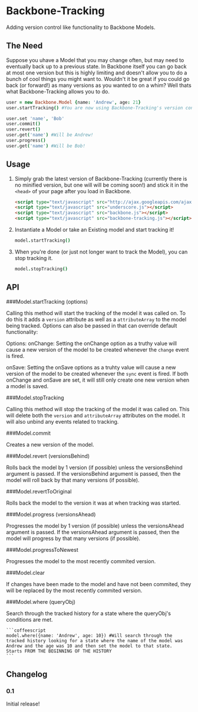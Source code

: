 # Backbone-Tracking

Adding version control like functionality to Backbone Models.

## The Need

Suppose you uhave a Model that you may change often, but may need to eventually back up to a previous state.
In Backbone itself you can go back at most one version but this is highly limiting and doesn't allow you
to do a bunch of cool things you might want to.  Wouldn't it be great if you could go back (or forward!)
as many versions as you wanted to on a whim?  Well thats what Backbone-Tracking allows you to do.

```coffeescript
user = new Backbone.Model {name: 'Andrew', age: 21}
user.startTracking() #You are now using Backbone-Tracking's version control!

user.set 'name', 'Bob'
user.commit()
user.revert()
user.get('name') #Will be Andrew!
user.progress()
user.get('name') #Will be Bob! 
```

## Usage

1. Simply grab the latest version of Backbone-Tracking (currently there is no minified version, but one will
will be coming soon!) and stick it in the `<head>` of your page after you load in Backbone.

    ```html
    <script type="text/javascript" src="http://ajax.googleapis.com/ajax/libs/jquery/1.7.2/jquery.min.js"></script>
    <script type="text/javascript" src="underscore.js"></script>
    <script type="text/javascript" src="backbone.js"></script>
    <script type="text/javascript" src="backbone-tracking.js"></script>
    ```
2. Instantiate a Model or take an Existing model and start tracking it!

    ```coffeescript
    model.startTracking()
    ```

3.  When you're done (or just not longer want to track the Model), you can stop tracking it.

    ```coffeescript
    model.stopTracking()
    ```

## API

###Model.startTracking (options)

Calling this method will start the tracking of the model it was called on.  To do this it adds a `version` attribute
as well as a `attributeArray` to the model being tracked.  Options can also be passed in that can override default
functionality:

Options:
  onChange: Setting the onChange option as a truthy value will cause a new version of the model to be created whenever the `change` event is fired.

  onSave: Setting the onSave options as a truhty value will cause a new version of the model to be created whenever the `sync` event is fired.  If both onChange and onSave are set, it will still only create one new version when a model is saved.

###Model.stopTracking

Calling this method will stop the tracking of the model it was called on.  This will delete both the `version` and `attributeArray` attributes on the model.  It will also unbind any events related to tracking.

###Model.commit

Creates a new version of the model.

###Model.revert (versionsBehind)

Rolls back the model by 1 version (if possible) unless the versionsBehind argument is passed.  If the versionsBehind argument is passed, then the model will roll back by that many versions (if possible).

###Model.revertToOriginal

Rolls back the model to the version it was at when tracking was started.

###Model.progress (versionsAhead)

Progresses the model by 1 version (if possible) unless the versionsAhead argument is passed.  If the versionsAhead argument is passed, then the model will progress by that many versions (if possible).

###Model.progressToNewest

Progresses the model to the most recently commited version.

###Model.clear

If changes have been made to the model and have not been commited, they will be replaced by the most recently commited version.

###Model.where (queryObj)

Search through the tracked history for a state where the queryObj's conditions are met.

    ```coffeescript
    model.where({name: 'Andrew', age: 10}) #Will search through the tracked history looking for a state where the name of the model was Andrew and the age was 10 and then set the model to that state.  Starts FROM THE BEGINNING OF THE HISTORY
    ```

## Changelog

### 0.1

Initial release!